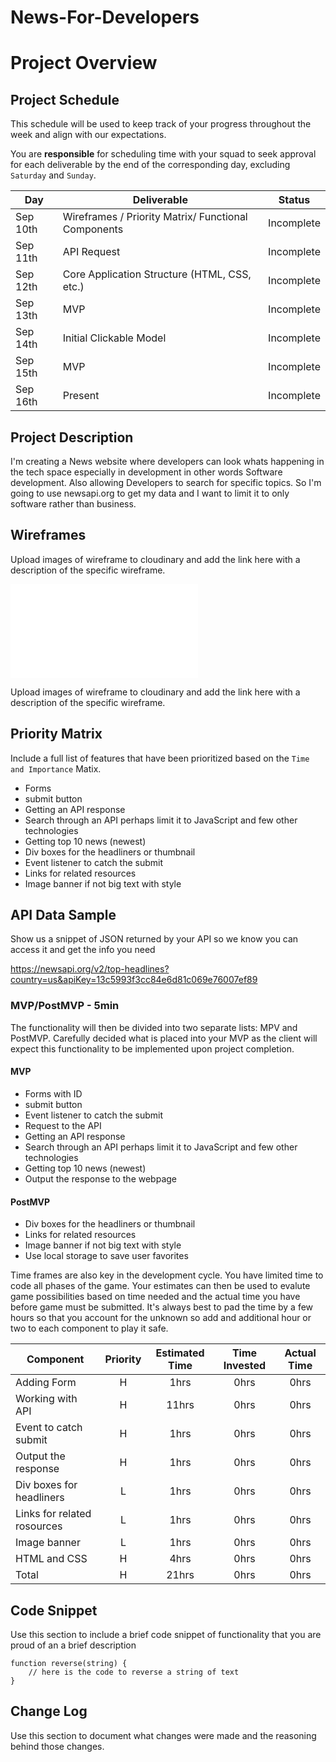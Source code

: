 # News-For-Developers

# Project Overview

## Project Schedule

This schedule will be used to keep track of your progress throughout the week and align with our expectations.  

You are **responsible** for scheduling time with your squad to seek approval for each deliverable by the end of the corresponding day, excluding `Saturday` and `Sunday`.

|  Day | Deliverable | Status
|---|---| ---|
|Sep 10th| Wireframes / Priority Matrix/ Functional Components | Incomplete
|Sep 11th| API Request |Incomplete
|Sep 12th| Core Application Structure (HTML, CSS, etc.) | Incomplete
|Sep 13th| MVP | Incomplete
|Sep 14th| Initial Clickable Model  | Incomplete
|Sep 15th| MVP | Incomplete
|Sep 16th| Present | Incomplete

## Project Description

I'm creating a News website where developers can look whats happening in the tech space especially in development in other words Software development. Also allowing Developers to search for specific topics. So I'm going to use newsapi.org to get my data and I want to limit it to only software rather than business. 


## Wireframes

Upload images of wireframe to cloudinary and add the link here with a description of the specific wireframe.

![Developers-News-Site](Developers_News_Site_Preview.pdf)


Upload images of wireframe to cloudinary and add the link here with a description of the specific wireframe.

## Priority Matrix

Include a full list of features that have been prioritized based on the `Time and Importance` Matix.
- Forms
- submit button
- Getting an API response
- Search through an API perhaps limit it to JavaScript and few other technologies
- Getting top 10 news (newest) 
- Div boxes for the headliners or thumbnail
- Event listener to catch the submit
- Links for related resources
- Image banner if not big text with style 


## API Data Sample

Show us a snippet of JSON returned by your API so we know you can access it and get the info you need

https://newsapi.org/v2/top-headlines?country=us&apiKey=13c5993f3cc84e6d81c069e76007ef89


### MVP/PostMVP - 5min

The functionality will then be divided into two separate lists: MPV and PostMVP.  Carefully decided what is placed into your MVP as the client will expect this functionality to be implemented upon project completion.  


#### MVP 

- Forms with ID
- submit button
- Event listener to catch the submit
- Request to the API
- Getting an API response
- Search through an API perhaps limit it to JavaScript and few other technologies
- Getting top 10 news (newest)
- Output the response to the webpage

#### PostMVP 

- Div boxes for the headliners or thumbnail
- Links for related resources
- Image banner if not big text with style 
- Use local storage to save user favorites


Time frames are also key in the development cycle.  You have limited time to code all phases of the game.  Your estimates can then be used to evalute game possibilities based on time needed and the actual time you have before game must be submitted. It's always best to pad the time by a few hours so that you account for the unknown so add and additional hour or two to each component to play it safe.

| Component | Priority | Estimated Time | Time Invested | Actual Time |
| --- | :---: |  :---: | :---: | :---: |
| Adding Form | H | 1hrs| 0hrs | 0hrs |
| Working with API | H | 11hrs| 0hrs | 0hrs |
| Event to catch submit | H | 1hrs| 0hrs | 0hrs |
| Output the response | H | 1hrs| 0hrs | 0hrs |
| Div boxes for headliners | L | 1hrs| 0hrs | 0hrs |
| Links for related rosources | L | 1hrs| 0hrs | 0hrs |
| Image banner | L | 1hrs| 0hrs | 0hrs |
| HTML and CSS | H | 4hrs| 0hrs | 0hrs |
| Total | H | 21hrs| 0hrs | 0hrs |


## Code Snippet

Use this section to include a brief code snippet of functionality that you are proud of an a brief description  

```
function reverse(string) {
	// here is the code to reverse a string of text
}
```

## Change Log
 Use this section to document what changes were made and the reasoning behind those changes.  
